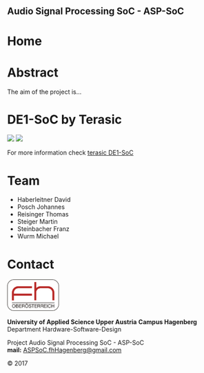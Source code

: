 ## Audio Signal Processing SoC - ASP-SoC

# Home

# Abstract

The aim of the project is...

# DE1-SoC by Terasic

<img src="http://www.terasic.com.tw/attachment/archive/836/image/image_71_thumb.jpg" width="600" >

<img src="http://www.terasic.com.tw/attachment/archive/836/image/DE1-SoC_Layout_top_01-01.jpg" width="600" >

For more information check [terasic DE1-SoC](http://www.terasic.com.tw/cgi-bin/page/archive.pl?Language=English&No=836 "Terasic Homepage")

# Team

- Haberleitner David
- Posch Johannes
- Reisinger Thomas
- Steiger Martin
- Steinbacher Franz
- Wurm Michael

# Contact

<img src="/Pictures/fhLogo.png" width="120" >

**University of Applied Science Upper Austria**
**Campus Hagenberg**  
Department Hardware-Software-Design

Project Audio Signal Processing SoC - ASP-SoC  
**mail:** ASPSoC.fhHagenberg@gmail.com  

© 2017
